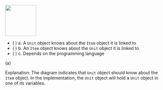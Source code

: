 <panel header="{{ icon_Q_A }} What does the navigability given by this diagram mean?">
<question>

<img src="{{baseUrl}}/uml/classDiagrams/associations/navigability/images/unitItem.png" height="100" />
<p/>

- ( ) a. A `Unit` object knows about the `Item` object it is linked to
- ( ) b. An `Item` object knows about the `Unit` object it is linked to
- ( ) c. Depends on the programming language

<div slot="answer">

(a)

Explanation: The diagram indicates that `Unit` object should know about the `Item` object. In the implementation, the `Unit` object will hold a `Unit` object in one of its variables.

</div>
</question>
</panel>

